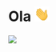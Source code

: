 # Ola <img src ="https://raw.githubusercontent.com/guilherme-mutao/guilherme-mutao/master//hi.gif" width="30px">


<img align="center" src="https://github-readme-stats.vercel.app/api/<top-langs>/?username=<USERNAME>&theme=<THEME_NAME>" />

